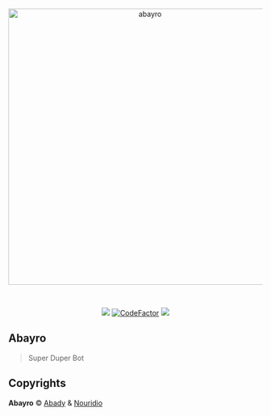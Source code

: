 <div align="center">
<p>
     <br />
<a href="https://abayro.xyz"><img src="https://i.imgur.com/910zKA7.png" width="546" alt="abayro">
</p>
    <br />
<p>
<a href="https://www.codacy.com?utm_source=github.com&amp;utm_medium=referral&amp;utm_content=abayro/abayro&amp;utm_campaign=Badge_Grade"><img src="https://api.codacy.com/project/badge/Grade/d2b9adf32ac14713801100bea16b53a4"/></a>
<a href="https://www.codefactor.io/repository/github/abady321x123/abayro"><img src="https://www.codefactor.io/repository/github/nouridio/abayro/badge" alt="CodeFactor" /></a>
<a href="https://circleci.com/gh/abayro"> <img src="https://circleci.com/gh/nouridio/abayro.svg?style=svg" /></a>  </p>
</div>

## Abayro
> Super Duper Bot

## Copyrights
**Abayro** © [Abady](https://github.com/Abady321x123) & [Nouridio](https://github.com/Nouridio)
